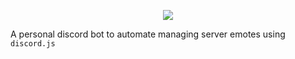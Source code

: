 <p align="center">
  <img src="https://files.catbox.moe/3fc0qz.png" />
</p>

A personal discord bot to automate managing server emotes using `discord.js`